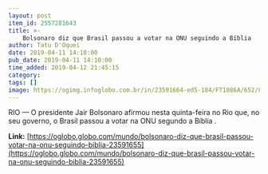 ```yaml
---
layout: post
item_id: 2557281643
title: >-
    Bolsonaro diz que Brasil passou a votar na ONU seguindo a Bíblia
author: Tatu D'Oquei
date: 2019-04-11 14:10:00
pub_date: 2019-04-11 14:10:00
time_added: 2019-04-12 21:45:15
category: 
tags: []
image: https://ogimg.infoglobo.com.br/in/23591664-ed5-184/FT1086A/652/82166900_RIRio-de-Janeiro-RJ-11-04-2019Encontro-de-bolsonaro-com-evangelicosalcolumbre-mala.jpg
---
```


RIO — O presidente Jair Bolsonaro afirmou nesta quinta-feira no Rio que, no seu governo, o Brasil passou a votar na ONU segundo a Bíblia .

**Link:** [https://oglobo.globo.com/mundo/bolsonaro-diz-que-brasil-passou-votar-na-onu-seguindo-biblia-23591655](https://oglobo.globo.com/mundo/bolsonaro-diz-que-brasil-passou-votar-na-onu-seguindo-biblia-23591655)

